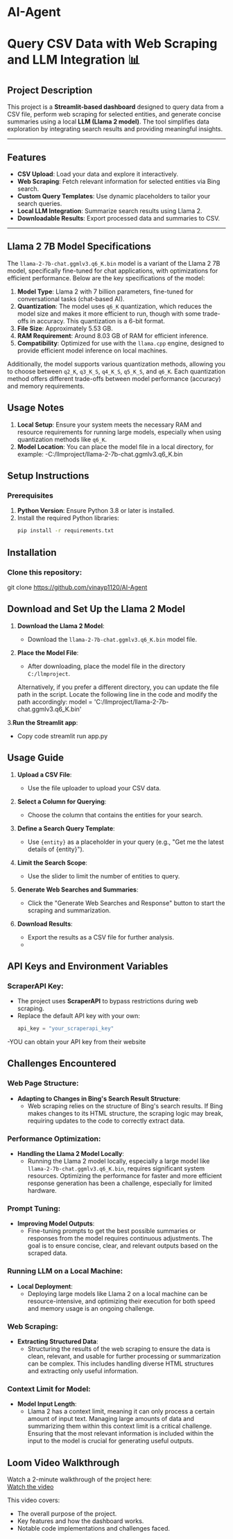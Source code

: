 # AI-Agent
# Query CSV Data with Web Scraping and LLM Integration 📊

## Project Description
This project is a **Streamlit-based dashboard** designed to query data from a CSV file, perform web scraping for selected entities, and generate concise summaries using a local **LLM (Llama 2 model)**. The tool simplifies data exploration by integrating search results and providing meaningful insights.

---

## Features
- **CSV Upload**: Load your data and explore it interactively.
- **Web Scraping**: Fetch relevant information for selected entities via Bing search.
- **Custom Query Templates**: Use dynamic placeholders to tailor your search queries.
- **Local LLM Integration**: Summarize search results using Llama 2.
- **Downloadable Results**: Export processed data and summaries to CSV.

---
## Llama 2 7B Model Specifications

The `llama-2-7b-chat.ggmlv3.q6_K.bin` model is a variant of the Llama 2 7B model, specifically fine-tuned for chat applications, with optimizations for efficient performance. Below are the key specifications of the model:

1. **Model Type**: Llama 2 with 7 billion parameters, fine-tuned for conversational tasks (chat-based AI).
2. **Quantization**: The model uses `q6_K` quantization, which reduces the model size and makes it more efficient to run, though with some trade-offs in accuracy. This quantization is a 6-bit format.
3. **File Size**: Approximately 5.53 GB.
4. **RAM Requirement**: Around 8.03 GB of RAM for efficient inference.
5. **Compatibility**: Optimized for use with the `llama.cpp` engine, designed to provide efficient model inference on local machines.

Additionally, the model supports various quantization methods, allowing you to choose between `q2_K`, `q3_K_S`, `q4_K_S`, `q5_K_S`, and `q6_K`. Each quantization method offers different trade-offs between model performance (accuracy) and memory requirements.

## Usage Notes

1. **Local Setup**: Ensure your system meets the necessary RAM and resource requirements for running large models, especially when using quantization methods like `q6_K`.
2. **Model Location**: You can place the model file in a local directory, for example:
   -C:/llmproject/llama-2-7b-chat.ggmlv3.q6_K.bin


## Setup Instructions

### Prerequisites
1. **Python Version**: Ensure Python 3.8 or later is installed.
2. Install the required Python libraries:
   ```bash
   pip install -r requirements.txt
## Installation

### Clone this repository:

git clone https://github.com/vinayp1120/AI-Agent


## Download and Set Up the Llama 2 Model

1. **Download the Llama 2 Model**:
   - Download the `llama-2-7b-chat.ggmlv3.q6_K.bin` model file.

2. **Place the Model File**:
   - After downloading, place the model file in the directory `C:/llmproject`.
   
   Alternatively, if you prefer a different directory, you can update the file path in the script. 
   Locate the following line in the code and modify the path accordingly:
   model = 'C:/llmproject/llama-2-7b-chat.ggmlv3.q6_K.bin'

3.**Run the Streamlit app**:
-  Copy code
  streamlit run app.py
## Usage Guide

1. **Upload a CSV File**:
   - Use the file uploader to upload your CSV data.

2. **Select a Column for Querying**:
   - Choose the column that contains the entities for your search.

3. **Define a Search Query Template**:
   - Use `{entity}` as a placeholder in your query (e.g., "Get me the latest details of {entity}").

4. **Limit the Search Scope**:
   - Use the slider to limit the number of entities to query.

5. **Generate Web Searches and Summaries**:
   - Click the "Generate Web Searches and Response" button to start the scraping and summarization.

6. **Download Results**:
   - Export the results as a CSV file for further analysis.
   - 
## API Keys and Environment Variables

### ScraperAPI Key:
- The project uses **ScraperAPI** to bypass restrictions during web scraping.
- Replace the default API key with your own:
  ```python
  api_key = "your_scraperapi_key"

-YOU can obtain your API key from their website


## Challenges Encountered

### Web Page Structure:
- **Adapting to Changes in Bing's Search Result Structure**:
  - Web scraping relies on the structure of Bing's search results. If Bing makes changes to its HTML structure, the scraping logic may break, requiring updates to the code to correctly extract data.

### Performance Optimization:
- **Handling the Llama 2 Model Locally**:
  - Running the Llama 2 model locally, especially a large model like `llama-2-7b-chat.ggmlv3.q6_K.bin`, requires significant system resources. Optimizing the performance for faster and more efficient response generation has been a challenge, especially for limited hardware.

### Prompt Tuning:
- **Improving Model Outputs**:
  - Fine-tuning prompts to get the best possible summaries or responses from the model requires continuous adjustments. The goal is to ensure concise, clear, and relevant outputs based on the scraped data.

### Running LLM on a Local Machine:
- **Local Deployment**:
  - Deploying large models like Llama 2 on a local machine can be resource-intensive, and optimizing their execution for both speed and memory usage is an ongoing challenge.

### Web Scraping:
- **Extracting Structured Data**:
  - Structuring the results of the web scraping to ensure the data is clean, relevant, and usable for further processing or summarization can be complex. This includes handling diverse HTML structures and extracting only useful information.

### Context Limit for Model:
- **Model Input Length**:
  - Llama 2 has a context limit, meaning it can only process a certain amount of input text. Managing large amounts of data and summarizing them within this context limit is a critical challenge. Ensuring that the most relevant information is included within the input to the model is crucial for generating useful outputs.

## Loom Video Walkthrough

Watch a 2-minute walkthrough of the project here:  
[Watch the video](https://youtu.be/7axrvr2NZT8?si=1Wxzbb8PRRCwFaaQ)

This video covers:
- The overall purpose of the project.
- Key features and how the dashboard works.
- Notable code implementations and challenges faced.







